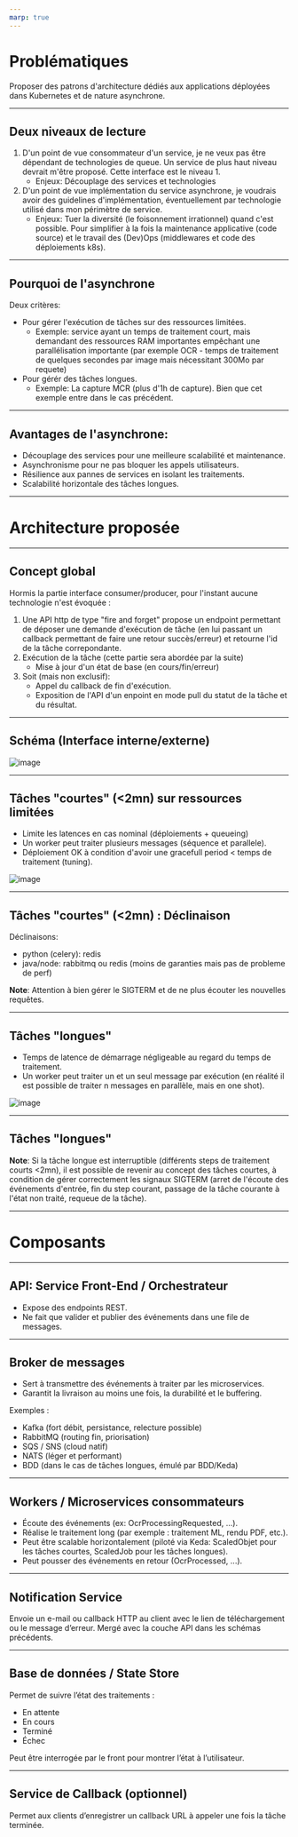 ```yaml
---
marp: true
---
```


# Problématiques

Proposer des patrons d'architecture dédiés aux applications déployées dans Kubernetes et de nature asynchrone.

---

## Deux niveaux de lecture

1) D'un point de vue consommateur d'un service, je ne veux pas être dépendant de technologies de queue. Un service de plus haut niveau devrait m'être proposé. Cette interface est le niveau 1.
    - Enjeux: Découplage des services et technologies
2) D'un point de vue implémentation du service asynchrone, je voudrais avoir des guidelines d'implémentation, 
éventuellement par technologie utilisé dans mon périmètre de service.
    - Enjeux: Tuer la diversité (le foisonnement irrationnel) quand c'est possible. Pour simplifier à la fois la maintenance applicative (code source) et le travail des (Dev)Ops (middlewares et code des déploiements k8s).
---

## Pourquoi de l'asynchrone

Deux critères: 
- Pour gérer l'exécution de tâches sur des ressources limitées.
    - Exemple: service ayant un temps de traitement court, mais demandant des ressources RAM importantes empêchant une parallélisation importante (par exemple OCR - temps de traitement de quelques secondes par image mais nécessitant 300Mo par requete)
- Pour gérér des tâches longues.
    - Exemple: La capture MCR (plus d'1h de capture). Bien que cet exemple entre dans le cas précédent.

---

## Avantages de l'asynchrone:
- Découplage des services pour une meilleure scalabilité et maintenance.
- Asynchronisme pour ne pas bloquer les appels utilisateurs.
- Résilience aux pannes de services en isolant les traitements.
- Scalabilité horizontale des tâches longues.

---
# Architecture proposée

---

## Concept global

Hormis la partie interface consumer/producer, pour l'instant aucune technologie n'est évoquée :

1) Une API http de type "fire and forget" propose un endpoint permettant de déposer une demande d'exécution de tâche (en lui passant un callback permettant de faire une retour succès/erreur) et retourne l'id de la tâche correpondante.
2) Exécution de la tâche (cette partie sera abordée par la suite)
    - Mise à jour d'un état de base (en cours/fin/erreur)
3) Soit (mais non exclusif):
    - Appel du callback de fin d'exécution.
    - Exposition de l'API d'un enpoint en mode pull du statut de la tâche et du résultat.

---
## Schéma (Interface interne/externe)

![image](./interface.drawio.png)

---

## Tâches "courtes" (<2mn) sur ressources limitées

- Limite les latences en cas nominal (déploiements + queueing)
- Un worker peut traiter plusieurs messages (séquence et parallele).
- Déploiement OK à condition d'avoir une gracefull period < temps de traitement (tuning).

![image](./tache_courte.drawio.png)

---

## Tâches "courtes" (<2mn) : Déclinaison
Déclinaisons:

- python (celery): redis 
- java/node: rabbitmq ou redis (moins de garanties mais pas de probleme de perf)

__Note__: Attention à bien gérer le SIGTERM et de ne plus écouter les nouvelles requêtes.

---

## Tâches "longues" 

- Temps de latence de démarrage négligeable au regard du temps de traitement.
- Un worker peut traiter un et un seul message par exécution (en réalité il est possible de traiter n messages en parallèle, mais en one shot).

![image](./tache_longue.drawio.png)

---

## Tâches "longues" 

__Note__: Si la tâche longue est interruptible (différents steps de traitement courts <2mn), il est possible de revenir au concept des tâches courtes, à condition de gérer correctement les signaux SIGTERM (arret de l'écoute des événements d'entrée, fin du step courant, passage de la tâche courante à l'état non traité, requeue de la tâche).

---

# Composants

---

## API: Service Front-End / Orchestrateur

- Expose des endpoints REST.
- Ne fait que valider et publier des événements dans une file de messages.

---

## Broker de messages

- Sert à transmettre des événements à traiter par les microservices.
- Garantit la livraison au moins une fois, la durabilité et le buffering.

Exemples :
- Kafka (fort débit, persistance, relecture possible)
- RabbitMQ (routing fin, priorisation)
- SQS / SNS (cloud natif)
- NATS (léger et performant)
- BDD (dans le cas de tâches longues, émulé par BDD/Keda)

---

## Workers / Microservices consommateurs

- Écoute des événements (ex: OcrProcessingRequested, ...).
- Réalise le traitement long (par exemple : traitement ML, rendu PDF, etc.).
- Peut être scalable horizontalement (piloté via Keda: ScaledObjet pour les tâches courtes, ScaledJob pour les tâches longues).
- Peut pousser des événements en retour (OcrProcessed, ...).

---

## Notification Service

Envoie un e-mail ou callback HTTP au client avec le lien de téléchargement ou le message d’erreur.
Mergé avec la couche API dans les schémas précédents.

---

## Base de données / State Store

Permet de suivre l’état des traitements :

- En attente
- En cours
- Terminé
- Échec

Peut être interrogée par le front pour montrer l’état à l’utilisateur.

---

## Service de Callback (optionnel)

Permet aux clients d’enregistrer un callback URL à appeler une fois la tâche terminée.

